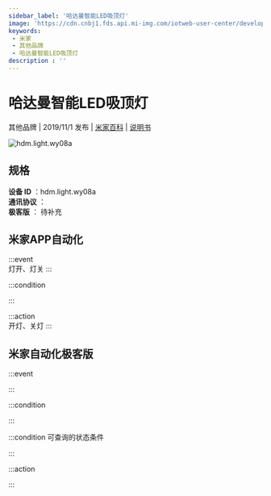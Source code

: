 ```yaml
---
sidebar_label: '哈达曼智能LED吸顶灯'
image: 'https://cdn.cnbj1.fds.api.mi-img.com/iotweb-user-center/developer_1679047654387rlrWL2d1.png?GalaxyAccessKeyId=AKVGLQWBOVIRQ3XLEW&Expires=9223372036854775807&Signature=e+M0F7dSyKpUZEA4Zr9UtgYf6ZI='
keywords: 
 - 米家
 - 其他品牌
 - 哈达曼智能LED吸顶灯
description : ''
---
```

# 哈达曼智能LED吸顶灯

其他品牌 | 2019/11/1 发布 | [米家百科](https://home.mi.com/webapp/content/baike/product/index.html?model=hdm.light.wy08a) | [说明书](https://home.mi.com/views/introduction.html?model=hdm.light.wy08a&region=cn)

![hdm.light.wy08a](https://cdn.cnbj1.fds.api.mi-img.com/iotweb-user-center/developer_1679047654387rlrWL2d1.png?GalaxyAccessKeyId=AKVGLQWBOVIRQ3XLEW&Expires=9223372036854775807&Signature=e+M0F7dSyKpUZEA4Zr9UtgYf6ZI=)

## 规格  
> 
**设备 ID** ：hdm.light.wy08a  
**通讯协议** ：  
**极客版**  ： 待补充 


## 米家APP自动化  

:::event  
灯开、灯关
:::

:::condition  

:::

:::action   
开灯、关灯
:::

## 米家自动化极客版  

:::event  

:::

:::condition  

:::

:::condition 可查询的状态条件  

:::

:::action  

:::

        
